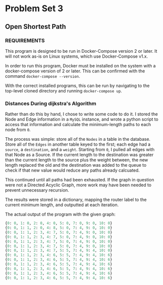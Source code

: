 # Problem Set 3
## Open Shortest Path

### REQUIREMENTS

This program is designed to be run in Docker-Compose version 2 or later.  It will not work as-is on Linux systems, which use Docker-Compose v1.x.

In order to run this program, Docker must be installed on the system with a docker-compose version of 2 or later.  This can be confirmed with the command `docker-compose --version`.

With the correct installed programs, this can be run by navigating to the top-level cloned directory and running `docker-compose up`.

### Distances During dijkstra's Algorithm

Rather than do this by hand, I chose to write some code to do it.  I stored the Node and Edge information in a `MySQL` instance, and wrote a python script to access that information and calculate the minimum-length paths to each node from `0`.

The process was simple: store all of the `Nodes` in a table in the database.  Store all of the `Edges` in another table keyed to the first; each edge had a `source`, a `destination`, and a `weight`.  Starting from `0`, I pulled all edges with that Node as a Source.  If the current length to the destination was greater than the current length to the source plus the weight between, the new length replaced the old and the destination was added to the queue to check if that new value would reduce any paths already calcuated.

This continued until all paths had been exhausted.  If the graph in question were not a Directed Acyclic Graph, more work may have been needed to prevent unnecessary recursion.

The results were stored in a dictionary, mapping the router label to the current minimum length, and outputted at each iteration.

The actual output of the program with the given graph:
```python
{0: 0, 1: 0, 2: 0, 4: 0, 5: 0, 7: 0, 9: 0, 10: 0}
{0: 0, 1: 1, 2: 0, 4: 8, 5: 0, 7: 4, 9: 0, 10: 0}
{0: 0, 1: 1, 2: 3, 4: 7, 5: 0, 7: 4, 9: 0, 10: 0}
{0: 0, 1: 1, 2: 3, 4: 7, 5: 0, 7: 4, 9: 0, 10: 0}
{0: 0, 1: 1, 2: 3, 4: 7, 5: 0, 7: 4, 9: 0, 10: 0}
{0: 0, 1: 1, 2: 3, 4: 7, 5: 0, 7: 4, 9: 0, 10: 0}
{0: 0, 1: 1, 2: 3, 4: 7, 5: 5, 7: 4, 9: 4, 10: 0}
{0: 0, 1: 1, 2: 3, 4: 6, 5: 5, 7: 4, 9: 4, 10: 6}
{0: 0, 1: 1, 2: 3, 4: 6, 5: 5, 7: 4, 9: 4, 10: 6}
{0: 0, 1: 1, 2: 3, 4: 6, 5: 5, 7: 4, 9: 4, 10: 6}
{0: 0, 1: 1, 2: 3, 4: 6, 5: 5, 7: 4, 9: 4, 10: 6}
{0: 0, 1: 1, 2: 3, 4: 6, 5: 5, 7: 4, 9: 4, 10: 6}
{0: 0, 1: 1, 2: 3, 4: 6, 5: 5, 7: 4, 9: 4, 10: 6}
```